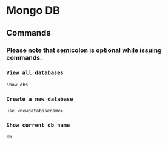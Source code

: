 # Mongo DB

## Commands

### Please note that semicolon is optional while issuing commands.

### `View all databases`

```
show dbs
```
### `Create a new database`

```
use <newdatabasename>
```

### `Show current db name`

```
db
```